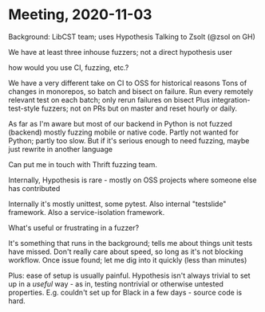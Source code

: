 # Meeting, 2020-11-03

Background: LibCST team; uses Hypothesis
Talking to Zsolt (@zsol on GH)


We have at least three inhouse fuzzers; not a direct hypothesis user


how would you use CI, fuzzing, etc.?

We have a very different take on CI to OSS for historical reasons
Tons of changes in monorepos, so batch and bisect on failure.
Run every remotely relevant test on each batch; only rerun failures on bisect
Plus integration-test-style fuzzers; not on PRs but on master and reset
hourly or daily.

As far as I'm aware but most of our backend in Python is not fuzzed (backend)
mostly fuzzing mobile or native code.
Partly not wanted for Python; partly too slow.
But if it's serious enough to need fuzzing, maybe just rewrite in another language

Can put me in touch with Thrift fuzzing team.

Internally, Hypothesis is rare - mostly on OSS projects where someone else has contributed



Internally it's mostly unittest, some pytest.  Also internal "testslide" framework.
Also a service-isolation framework.



What's useful or frustrating in a fuzzer?

It's something that runs in the background; tells me about things unit tests have
missed.  Don't really care about speed, so long as it's not blocking workflow.
Once issue found; let me dig into it quickly (less than minutes)

Plus: ease of setup is usually painful.  Hypothesis isn't always trivial to set up
in a *useful* way - as in, testing nontrivial or otherwise untested properties.
E.g. couldn't set up for Black in a few days - source code is hard.

